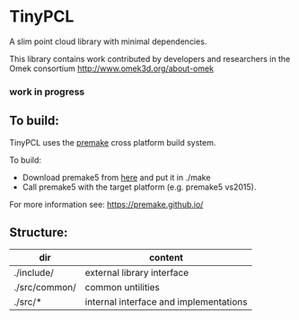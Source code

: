 # TinyPCL
A slim point cloud library with minimal dependencies.

This library contains work contributed by developers and researchers in the Omek consortium
http://www.omek3d.org/about-omek

### **work in progress**

## To build:
TinyPCL uses the [premake](https://premake.github.io/) cross platform build system.

To build:
* Download premake5 from [here](https://premake.github.io/download.html) and put it in ./make
* Call premake5 with the target platform (e.g. premake5 vs2015).

For more information see: https://premake.github.io/

## Structure:

| dir               | content                    |
|-------------------|----------------------------|
| ./include/        | external library interface |
| ./src/common/     | common untilities          |
| ./src/*           | internal interface and implementations |



